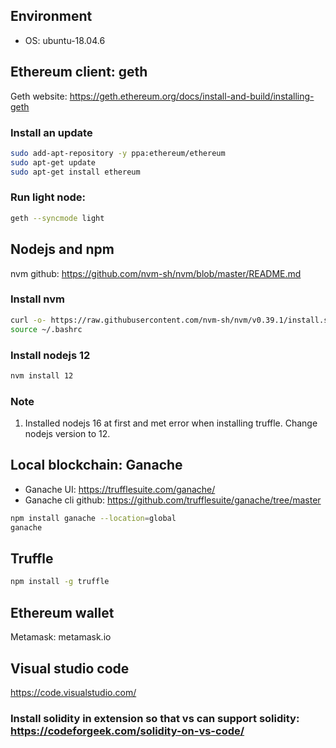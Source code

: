 ## Environment
- OS: ubuntu-18.04.6
## Ethereum client: geth
Geth website: https://geth.ethereum.org/docs/install-and-build/installing-geth
### Install an update
```sh
sudo add-apt-repository -y ppa:ethereum/ethereum
sudo apt-get update
sudo apt-get install ethereum
```
### Run light node:
```sh
geth --syncmode light
```
## Nodejs and npm
nvm github: https://github.com/nvm-sh/nvm/blob/master/README.md
### Install nvm
```sh
curl -o- https://raw.githubusercontent.com/nvm-sh/nvm/v0.39.1/install.sh | bash
source ~/.bashrc
```
### Install nodejs 12
```sh
nvm install 12
```
### Note
1. Installed nodejs 16 at first and met error when installing truffle. Change nodejs version to 12.

## Local blockchain: Ganache
- Ganache UI: https://trufflesuite.com/ganache/
- Ganache cli github: https://github.com/trufflesuite/ganache/tree/master
```sh
npm install ganache --location=global
ganache
```

## Truffle
```sh
npm install -g truffle
```
## Ethereum wallet
Metamask: metamask.io

## Visual studio code
https://code.visualstudio.com/
### Install solidity in extension so that vs can support solidity: https://codeforgeek.com/solidity-on-vs-code/
